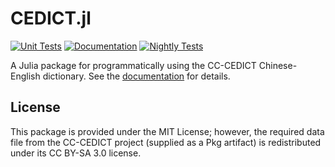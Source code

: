 # CEDICT.jl
[![Unit Tests](https://github.com/tmthyln/CEDICT.jl/actions/workflows/tests.yml/badge.svg)](https://github.com/tmthyln/CEDICT.jl/actions/workflows/tests.yml)
[![Documentation](https://github.com/tmthyln/CEDICT.jl/actions/workflows/docs.yml/badge.svg)](https://github.com/tmthyln/CEDICT.jl/actions/workflows/docs.yml)
[![Nightly Tests](https://github.com/tmthyln/CEDICT.jl/actions/workflows/nightly.yaml/badge.svg)](https://github.com/tmthyln/CEDICT.jl/actions/workflows/nightly.yaml)

A Julia package for programmatically using the CC-CEDICT Chinese-English dictionary. See the [documentation](https://tmthyln.github.io/CEDICT.jl/latest/) for details.

## License
This package is provided under the MIT License; however, the required data file from the CC-CEDICT project (supplied as a Pkg artifact) is redistributed under its CC BY-SA 3.0 license.
